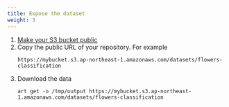 ```yaml
---
title: Expose the dataset
weight: 3
---
```

1. [Make your S3 bucket public](https://aws.amazon.com/premiumsupport/knowledge-center/read-access-objects-s3-bucket/?nc1=h_ls)
1. Copy the public URL of your repository. For example
   ```
   https://mybucket.s3.ap-northeast-1.amazonaws.com/datasets/flowers-classification
   ```
1. Download the data
   ```
   art get -o /tmp/output https://mybucket.s3.ap-northeast-1.amazonaws.com/datasets/flowers-classification
   ```   
